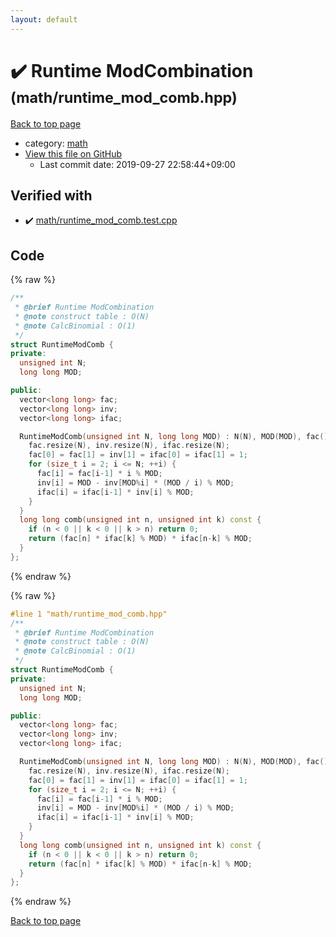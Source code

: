 ```yaml
---
layout: default
---
```


<!-- mathjax config similar to math.stackexchange -->
<script type="text/javascript" async
  src="https://cdnjs.cloudflare.com/ajax/libs/mathjax/2.7.5/MathJax.js?config=TeX-MML-AM_CHTML">
</script>
<script type="text/x-mathjax-config">
  MathJax.Hub.Config({
    TeX: { equationNumbers: { autoNumber: "AMS" }},
    tex2jax: {
      inlineMath: [ ['$','$'] ],
      processEscapes: true
    },
    "HTML-CSS": { matchFontHeight: false },
    displayAlign: "left",
    displayIndent: "2em"
  });
</script>

<script type="text/javascript" src="https://cdnjs.cloudflare.com/ajax/libs/jquery/3.4.1/jquery.min.js"></script>
<script src="https://cdn.jsdelivr.net/npm/jquery-balloon-js@1.1.2/jquery.balloon.min.js" integrity="sha256-ZEYs9VrgAeNuPvs15E39OsyOJaIkXEEt10fzxJ20+2I=" crossorigin="anonymous"></script>
<script type="text/javascript" src="../../assets/js/copy-button.js"></script>
<link rel="stylesheet" href="../../assets/css/copy-button.css" />


# :heavy_check_mark: Runtime ModCombination <small>(math/runtime_mod_comb.hpp)</small>

<a href="../../index.html">Back to top page</a>

* category: <a href="../../index.html#7e676e9e663beb40fd133f5ee24487c2">math</a>
* <a href="{{ site.github.repository_url }}/blob/master/math/runtime_mod_comb.hpp">View this file on GitHub</a>
    - Last commit date: 2019-09-27 22:58:44+09:00




## Verified with

* :heavy_check_mark: <a href="../../verify/math/runtime_mod_comb.test.cpp.html">math/runtime_mod_comb.test.cpp</a>


## Code

<a id="unbundled"></a>
{% raw %}
```cpp
/**
 * @brief Runtime ModCombination
 * @note construct table : O(N)
 * @note CalcBinomial : O(1)
 */
struct RuntimeModComb {
private:
  unsigned int N;
  long long MOD;

public:
  vector<long long> fac;
  vector<long long> inv;
  vector<long long> ifac;

  RuntimeModComb(unsigned int N, long long MOD) : N(N), MOD(MOD), fac(), inv(), ifac() {
    fac.resize(N), inv.resize(N), ifac.resize(N);
    fac[0] = fac[1] = inv[1] = ifac[0] = ifac[1] = 1;
    for (size_t i = 2; i <= N; ++i) {
      fac[i] = fac[i-1] * i % MOD;
      inv[i] = MOD - inv[MOD%i] * (MOD / i) % MOD;
      ifac[i] = ifac[i-1] * inv[i] % MOD;
    }
  }
  long long comb(unsigned int n, unsigned int k) const {
    if (n < 0 || k < 0 || k > n) return 0;
    return (fac[n] * ifac[k] % MOD) * ifac[n-k] % MOD;
  }
};
```
{% endraw %}

<a id="bundled"></a>
{% raw %}
```cpp
#line 1 "math/runtime_mod_comb.hpp"
/**
 * @brief Runtime ModCombination
 * @note construct table : O(N)
 * @note CalcBinomial : O(1)
 */
struct RuntimeModComb {
private:
  unsigned int N;
  long long MOD;

public:
  vector<long long> fac;
  vector<long long> inv;
  vector<long long> ifac;

  RuntimeModComb(unsigned int N, long long MOD) : N(N), MOD(MOD), fac(), inv(), ifac() {
    fac.resize(N), inv.resize(N), ifac.resize(N);
    fac[0] = fac[1] = inv[1] = ifac[0] = ifac[1] = 1;
    for (size_t i = 2; i <= N; ++i) {
      fac[i] = fac[i-1] * i % MOD;
      inv[i] = MOD - inv[MOD%i] * (MOD / i) % MOD;
      ifac[i] = ifac[i-1] * inv[i] % MOD;
    }
  }
  long long comb(unsigned int n, unsigned int k) const {
    if (n < 0 || k < 0 || k > n) return 0;
    return (fac[n] * ifac[k] % MOD) * ifac[n-k] % MOD;
  }
};

```
{% endraw %}

<a href="../../index.html">Back to top page</a>


